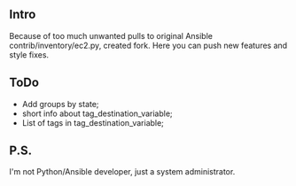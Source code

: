 ## Intro
Because of too much unwanted pulls to original Ansible contrib/inventory/ec2.py, created fork. Here you can push new features and style fixes.

## ToDo
* Add groups by state;
* short info about tag_destination_variable;
* List of tags in tag_destination_variable;

## P.S.
I'm not Python/Ansible developer, just a system administrator.
